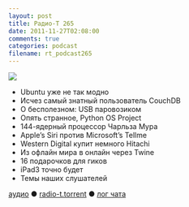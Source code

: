 ```yaml
---
layout: post
title: Радио-Т 265
date: 2011-11-27T02:08:00
comments: true
categories: podcast
filename: rt_podcast265
---
```

![](https://radio-t.com/images/radio-t/rt265.jpg)


- Ubuntu уже не так модно
- Исчез самый знатный пользователь CouchDB
- О бесполезном: USB паровозиком
- Опять странное, Python OS Project
- 144-ядерный процессор Чарльза Мура
- Apple’s Siri против Microsoft’s Tellme
- Western Digital купит немного Hitachi
- Из офлайн мира в онлайн через Twine
- 16 подарочков для гиков
- iPad3 точно будет
- Темы наших слушателей

[аудио](http://archive.rucast.net/radio-t/media/rt_podcast265.mp3) ● [radio-t.torrent](http://www.radio-t.com/torrents/rt_podcast265.mp3.torrent) ● [лог чата](http://chat.radio-t.com/logs/radio-t-265.html)<audio src="http://archive.rucast.net/radio-t/media/rt_podcast265.mp3" preload="none"></audio>
